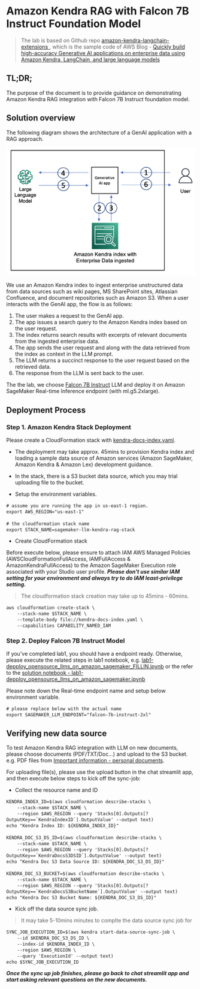 # Amazon Kendra RAG with Falcon 7B Instruct Foundation Model

> The lab is based on Github repo [amazon-kendra-langchain-extensions
](https://github.com/aws-samples/amazon-kendra-langchain-extensions), which is the sample code of AWS Blog - [Quickly build high-accuracy Generative AI applications on enterprise data using Amazon Kendra, LangChain, and large language models](https://aws.amazon.com/blogs/machine-learning/quickly-build-high-accuracy-generative-ai-applications-on-enterprise-data-using-amazon-kendra-langchain-and-large-language-models/)

## TL;DR;
The purpose of the document is to provide guidance on demonstrating Amazon Kendra RAG integration with Falcon 7B Instruct foundation model.

## Solution overview

The following diagram shows the architecture of a GenAI application with a RAG approach.

![diagram](./images/ML-13807-image001-new.png)

We use an Amazon Kendra index to ingest enterprise unstructured data from data sources such as wiki pages, MS SharePoint sites, Atlassian Confluence, and document repositories such as Amazon S3. When a user interacts with the GenAI app, the flow is as follows:

1. The user makes a request to the GenAI app.
2. The app issues a search query to the Amazon Kendra index based on the user request.
3. The index returns search results with excerpts of relevant documents from the ingested enterprise data.
4. The app sends the user request and along with the data retrieved from the index as context in the LLM prompt.
5. The LLM returns a succinct response to the user request based on the retrieved data.
6. The response from the LLM is sent back to the user.

The the lab, we choose [Falcon 7B Instruct](https://huggingface.co/tiiuae/falcon-7b-instruct) LLM and deploy it on Amazon SageMaker Real-time Inference endpoint (with ml.g5.2xlarge). 

## Deployment Process

### Step 1. Amazon Kendra Stack Deployment

Please create a CloudFormation stack with [kendra-docs-index.yaml](./kendra-docs-index.yaml). 
* The deployment may take approx. 45mins to provision Kendra index and loading a sample data source of Amazon services (Amazon SageMaker, Amazon Kendra & Amazon Lex) development guidance.
* In the stack, there is a S3 bucket data source, which you may trial uploading file to the bucket.

* Setup the environment variables.
```shell
# assume you are running the app in us-east-1 region.
export AWS_REGION="us-east-1"

# the cloudformation stack name
export STACK_NAME=sagemaker-llm-kendra-rag-stack

```

* Create CloudFormation stack

Before execute below, please ensure to attach IAM AWS Managed Policies (AWSCloudFormationFullAccess, IAMFullAccess & AmazonKendraFullAccess) to the Amazon SageMaker Execution role associated with your Studio user profile. ***Please don't use similar IAM setting for your environment and always try to do IAM least-privilege setting.***

> The cloudformation stack creation may take up to 45mins - 60mins. 

```shell
aws cloudformation create-stack \
    --stack-name $STACK_NAME \
    --template-body file://kendra-docs-index.yaml \
    --capabilities CAPABILITY_NAMED_IAM
```

### Step 2. Deploy Falcon 7B Instruct Model

If you've completed lab1, you should have a endpoint ready. Otherwise, please execute the related steps in lab1 notebook, e.g. [lab1-depploy_opensource_llms_on_amazon_sagemaker_FILLIN.ipynb](../lab1-depploy_opensource_llms_on_amazon_sagemaker_FILLIN.ipynb) or the refer to the [solution notebook - lab1-depploy_opensource_llms_on_amazon_sagemaker.ipynb](../solutions/lab1-depploy_opensource_llms_on_amazon_sagemaker.ipynb)

Please note down the Real-time endpoint name and setup below environment variable.

```shell
# please replace below with the actual name
export SAGEMAKER_LLM_ENDPOINT="falcon-7b-instruct-2xl"
```

## Verifying new data source

To test Amazon Kendra RAG integration with LLM on new documents, please choose documents (PDF/TXT/Doc...) and upload to the S3 bucket. e.g. PDF files from [Important information - personal documents](https://www.commbank.com.au/important-info/personal.html#pii-personal-lending). 

For uploading file(s), please use the upload button in the chat streamlit app, and then execute below steps to kick off the sync-job:

* Collect the resource name and ID

```shell
KENDRA_INDEX_ID=$(aws cloudformation describe-stacks \
    --stack-name $STACK_NAME \
    --region $AWS_REGION --query 'Stacks[0].Outputs[?OutputKey==`KendraIndexID`].OutputValue' --output text)
echo "Kendra Index ID: ${KENDRA_INDEX_ID}"

KENDRA_DOC_S3_DS_ID=$(aws cloudformation describe-stacks \
    --stack-name $STACK_NAME \
    --region $AWS_REGION --query 'Stacks[0].Outputs[?OutputKey==`KendraDocsS3DSID`].OutputValue' --output text)
echo "Kendra Doc S3 Data Source ID: ${KENDRA_DOC_S3_DS_ID}"

KENDRA_DOC_S3_BUCKET=$(aws cloudformation describe-stacks \
    --stack-name $STACK_NAME \
    --region $AWS_REGION --query 'Stacks[0].Outputs[?OutputKey==`KendraDocsS3BucketName`].OutputValue' --output text)
echo "Kendra Doc S3 Bucket Name: ${KENDRA_DOC_S3_DS_ID}"
```

* Kick off the data source sync job.

> It may take 5-10mins minutes to complte the data source sync job for

```shell
SYNC_JOB_EXECUTION_ID=$(aws kendra start-data-source-sync-job \
    --id $KENDRA_DOC_S3_DS_ID \
    --index-id $KENDRA_INDEX_ID \
    --region $AWS_REGION \
    --query 'ExecutionId' --output text)
echo $SYNC_JOB_EXECUTION_ID
```

***Once the sync up job finishes, please go back to chat streamlit app and start asking relevant questions on the new documents.***